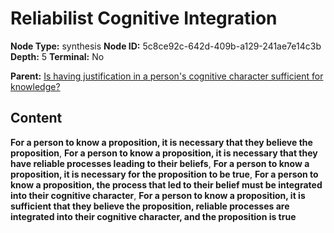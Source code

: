 # Reliabilist Cognitive Integration

**Node Type:** synthesis
**Node ID:** 5c8ce92c-642d-409b-a129-241ae7e14c3b
**Depth:** 5
**Terminal:** No

**Parent:** [Is having justification in a person's cognitive character sufficient for knowledge?](is-having-justification-in-a-persons-cognitive-character-sufficient-for-knowledge-antithesis-53f25f99-69f1-4854-b6ba-291929533dd5.md)

## Content

**For a person to know a proposition, it is necessary that they believe the proposition**, **For a person to know a proposition, it is necessary that they have reliable processes leading to their beliefs**, **For a person to know a proposition, it is necessary for the proposition to be true**, **For a person to know a proposition, the process that led to their belief must be integrated into their cognitive character**, **For a person to know a proposition, it is sufficient that they believe the proposition, reliable processes are integrated into their cognitive character, and the proposition is true**
